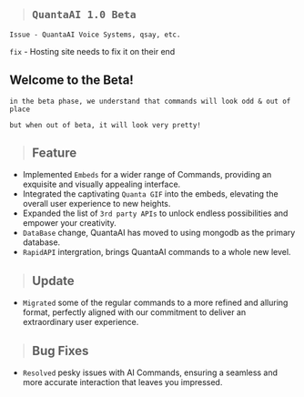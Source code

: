


 >## ```QuantaAI 1.0 Beta```

``` 
Issue - QuantaAI Voice Systems, qsay, etc. 
```
``` fix ``` - Hosting site needs to fix it on their end

## Welcome to the Beta!

``` in the beta phase, we understand that commands will look odd & out of place ```

```but when out of beta, it will look very pretty! ```




> ## Feature 

- Implemented ```Embeds``` for a wider range of Commands, providing an exquisite and visually appealing interface.
- Integrated the captivating ```Quanta GIF``` into the embeds, elevating the overall user experience to new heights.
- Expanded the list of ```3rd party APIs``` to unlock endless possibilities and empower your creativity.
- ```DataBase``` change, QuantaAI has moved to using mongodb as the primary database.
- ```RapidAPI``` intergration, brings QuantaAI commands to a whole new level.


> ## Update

- ```Migrated``` some of the regular commands to a more refined and alluring format, perfectly aligned with our commitment to deliver an extraordinary user experience.


> ## Bug Fixes

- ```Resolved``` pesky issues with AI Commands, ensuring a seamless and more accurate interaction that leaves you impressed.

